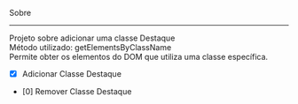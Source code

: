 Sobre
___
Projeto sobre adicionar uma classe Destaque <br>
Método utilizado: getElementsByClassName <br>
Permite obter os elementos do DOM que utiliza uma classe específica.

* [x] Adicionar Classe Destaque <br>
* [0] Remover Classe Destaque
